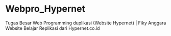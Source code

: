 # Webpro_Hypernet
Tugas Besar Web Programming duplikasi (Website Hypernet) | Fiky Anggara
Website Belajar Replikasi dari Hypernet.co.id
